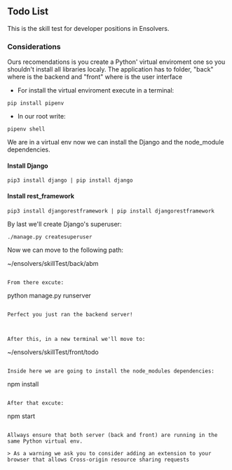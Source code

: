 ## Todo List

This is the skill test for developer positions in Ensolvers.

### Considerations

Ours recomendations is you create a Python' virtual enviroment one so you shouldn't install all libraries localy. The application has to folder, "back" where is the backend and "front" where is the user interface

- For install the virtual enviroment execute in a terminal:

```
pip install pipenv
```

- In our root write:

```
pipenv shell
```

We are in a virtual env now we can install the Django and the node_module dependencies.

#### Install Django

```
pip3 install django | pip install django
```

#### Install rest_framework

```
pip3 install djangorestframework | pip install djangorestframework
```



By last we'll create Django's superuser:

```
./manage.py createsuperuser
```


Now we can move to the following path:


~/ensolvers/skillTest/back/abm

```

From there excute:

```
python manage.py runserver
```

Perfect you just ran the backend server!



After this, in a new terminal we'll move to:

```
~/ensolvers/skillTest/front/todo
```

Inside here we are going to install the node_modules dependencies:

```
npm install
```

After that excute:

```
npm start
```

Allways ensure that both server (back and front) are running in the same Python virtual env.

> As a warning we ask you to consider adding an extension to your browser that allows Cross-origin resource sharing requests
